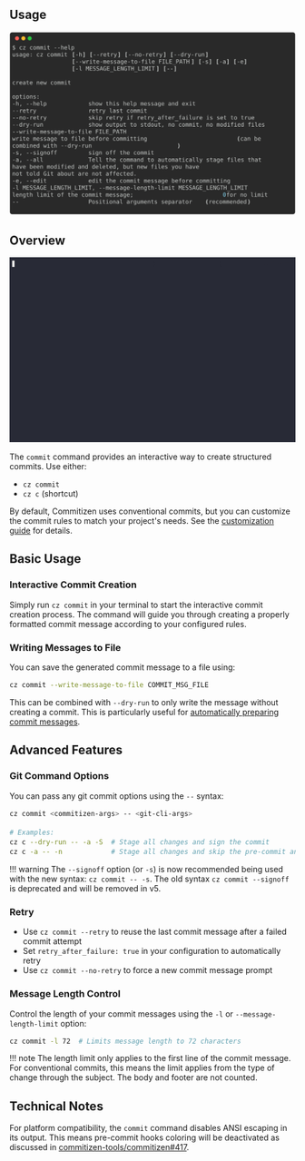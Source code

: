 ## Usage

![cz commit --help](../images/cli_help/cz_commit___help.svg)

## Overview

![Using Commitizen cli](../images/demo.gif)

The `commit` command provides an interactive way to create structured commits. Use either:

- `cz commit`
- `cz c` (shortcut)

By default, Commitizen uses conventional commits, but you can customize the commit rules to match your project's needs. See the [customization guide](../customization.md) for details.

## Basic Usage

### Interactive Commit Creation

Simply run `cz commit` in your terminal to start the interactive commit creation process. The command will guide you through creating a properly formatted commit message according to your configured rules.

### Writing Messages to File

You can save the generated commit message to a file using:
```sh
cz commit --write-message-to-file COMMIT_MSG_FILE
```

This can be combined with `--dry-run` to only write the message without creating a commit. This is particularly useful for [automatically preparing commit messages](../tutorials/auto_prepare_commit_message.md).

## Advanced Features

### Git Command Options

You can pass any git commit options using the `--` syntax:
```sh
cz commit <commitizen-args> -- <git-cli-args>

# Examples:
cz c --dry-run -- -a -S  # Stage all changes and sign the commit
cz c -a -- -n            # Stage all changes and skip the pre-commit and commit-msg hooks
```

!!! warning
    The `--signoff` option (or `-s`) is now recommended being used with the new syntax: `cz commit -- -s`. The old syntax `cz commit --signoff` is deprecated and will be removed in v5.

### Retry

- Use `cz commit --retry` to reuse the last commit message after a failed commit attempt
- Set `retry_after_failure: true` in your configuration to automatically retry
- Use `cz commit --no-retry` to force a new commit message prompt

### Message Length Control

Control the length of your commit messages using the `-l` or `--message-length-limit` option:
```sh
cz commit -l 72  # Limits message length to 72 characters
```

!!! note
    The length limit only applies to the first line of the commit message. For conventional commits, this means the limit applies from the type of change through the subject. The body and footer are not counted.

## Technical Notes

For platform compatibility, the `commit` command disables ANSI escaping in its output. This means pre-commit hooks coloring will be deactivated as discussed in [commitizen-tools/commitizen#417](https://github.com/commitizen-tools/commitizen/issues/417).
